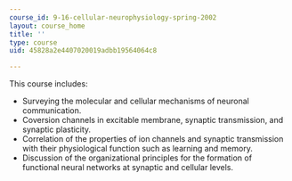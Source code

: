 ```yaml
---
course_id: 9-16-cellular-neurophysiology-spring-2002
layout: course_home
title: ''
type: course
uid: 45828a2e4407020019adbb19564064c8

---
```

This course includes:

*   Surveying the molecular and cellular mechanisms of neuronal communication.
*   Coversion channels in excitable membrane, synaptic transmission, and synaptic plasticity.
*   Correlation of the properties of ion channels and synaptic transmission with their physiological function such as learning and memory.
*   Discussion of the organizational principles for the formation of functional neural networks at synaptic and cellular levels.
